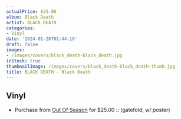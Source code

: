 ```yaml
---
actualPrice: $25.00
album: Black Death
artist: BLACK DEATH
categories:
- Vinyl
date: '2024-01-26T01:44:16'
draft: false
images:
- /images/covers/black_death-black_death.jpg
inStock: true
thumbnailImage: /images/covers/black_death-black_death-thumb.jpg
title: BLACK DEATH - Black Death
---
```


## Vinyl
* Purchase from [Out Of Season](https://www.outofseasonlabel.com/products/black-death-black-death-vinyl-lp-7-gatefold) for $25.00 :: (gatefold, w/ poster)
